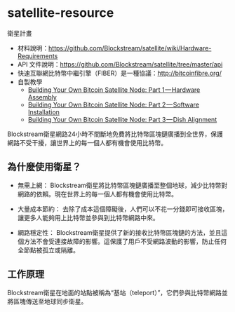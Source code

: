 # satellite-resource
衛星計畫
* 材料說明：https://github.com/Blockstream/satellite/wiki/Hardware-Requirements
* API 文件說明：https://github.com/Blockstream/satellite/tree/master/api
* 快速互聯網比特幣中繼引擎（FIBER）是一種協議：http://bitcoinfibre.org/
* 自製教學
  * [Building Your Own Bitcoin Satellite Node: Part 1 — Hardware Assembly](/article/building-your-own-bitcoin-satellite-node-part1.md)
  * [Building Your Own Bitcoin Satellite Node: Part 2 — Software Installation](/article/building-your-own-bitcoin-satellite-node-part2.md)
  * [Building Your Own Bitcoin Satellite Node: Part 3 — Dish Alignment](/article/building-your-own-bitcoin-satellite-node-part3.md)

Blockstream衛星網路24小時不間斷地免費將比特幣區塊鏈廣播到全世界，保護網路不受干擾，讓世界上的每一個人都有機會使用比特幣。

## 為什麼使用衛星？
* 無需上網：
    Blockstream衛星將比特幣區塊鏈廣播至整個地球，減少比特幣對網路的依賴。現在世界上的每一個人都有機會使用比特幣。

* 大量成本節約：
    去除了成本這個障礙後，人們可以不花一分錢即可接收區塊，讓更多人能夠用上比特幣並參與到比特幣網路中來。

* 網路穩定性：
    Blockstream衛星提供了新的接收比特幣區塊鏈的方法，並且這個方法不會受連接故障的影響。這保護了用戶不受網路波動的影響，防止任何全節點被孤立或隔離。

## 工作原理
Blockstream衛星在地面的站點被稱為“基站（teleport）”，它們參與比特幣網路並將區塊傳送至地球同步衛星。